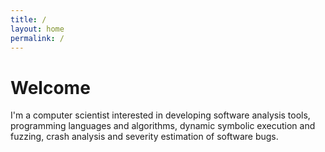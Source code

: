 ```yaml
---
title: /
layout: home
permalink: /
---
```


# Welcome

I'm a computer scientist interested in developing software analysis tools,
programming languages and algorithms, dynamic symbolic execution and fuzzing,
crash analysis and severity estimation of software bugs.
